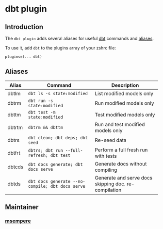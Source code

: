 # dbt plugin

## Introduction

The `dbt plugin` adds several aliases for useful [dbt](https://docs.getdbt.com/) commands and [aliases](#aliases).

To use it, add `dbt` to the plugins array of your zshrc file:

```
plugins=(... dbt)
```

## Aliases

| Alias       | Command                                         | Description                                           |
|-----------|---------------------------------------------------|-------------------------------------------------------|
| dbtlm     | `dbt ls -s state:modified`                        | List modified models only                             |
| dbtrm     | `dbt run -s state:modified`                       | Run modified models only                              |
| dbttm     | `dbt test -m state:modified`                      | Test modified models only                             |
| dbtrtm    | `dbtrm && dbttm`                                  | Run and test modified models only                     |
| dbtrs     | `dbt clean; dbt deps; dbt seed`                   | Re-seed data                                          |
| dbtfrt    | `dbtrs; dbt run --full-refresh; dbt test`         | Perform a full fresh run with tests                   |
| dbtcds    | `dbt docs generate; dbt docs serve`               | Generate docs without compiling                       |
| dbtds     | `dbt docs generate --no-compile; dbt docs serve`  | Generate and serve docs skipping doc. re-compilation  |

## Maintainer

### [msempere](https://github.com/msempere) 
